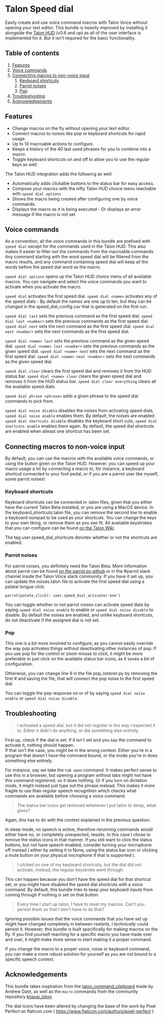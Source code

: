 Talon Speed dial
=====

Easily create and use voice command macros with Talon Voice without opening your text editor.
This bundle is heavily improved by installing it alongside the [Talon HUD](https://github.com/chaosparrot/talon_hud) (v0.6 and up) as all of the user interface is implemented for it. But it isn't required for the basic functionality.

## Table of contents
1. [Features](#features)
2. [Voice commands](#voice-commands)
3. [Connecting macros to non-voice input](#connecting-macros-to-non-voice-input)
    1. [Keyboard shortcuts](#keyboard-shortcuts)
    2. [Parrot noises](#parrot-noises)
    3. [Pop](#pop)
4. [Troubleshooting](#troubleshooting)
5. [Acknowledgements](#acknowledgements)

## Features

- Change macros on the fly without opening your text editor.
- Connect macros to noises like pop or keyboard shortcuts for rapid usage.
- Up to 10 macroable actions to configure.
- Keeps a history of the 40 last used phrases for you to combine into a macro.
- Toggle keyboard shortcuts on and off to allow you to use the regular keys as well.

The Talon HUD integration adds the following as well:

- Automatically adds clickable buttons to the status bar for easy access.
- Compose your macros with the nifty Talon HUD choice menu reachable with `speed dial options`
- Shows the macro being created after configuring one by voice commands.
- Displays the macro as it is being executed - Or displays an error message if the macro is not set

## Voice commands

As a convention, all the voice commands in this bundle are prefixed with `speed dial` except for the commands used in the Talon HUD.
This also makes it easier to filter out the commands from the macroable commands. Any command starting with the word speed dial will be filtered from the macro results, and any command containing speed dial will keep all the words before the speed dial word as the macro.

`speed dial options` opens up the Talon HUD choice menu of all available macros. You can navigate and select the voice commands you want to activate when you activate the macro.

`speed dial` activates the first speed dial.
`speed dial <name>` activates any of the speed dials - By default the names are one up to ten, but they can be changed in the speed_dial_config.csv that is generated on the first run.

`speed dial last` sets the previous command as the first speed dial.
`speed dial last <number>` sets the previous <number> commands as the first speed dial.
`speed dial next` sets the next command as the first speed dial.
`speed dial next <number>` sets the next <number> commands as the first speed dial.

`speed dial <name> last` sets the previous command as the given speed dial.
`speed dial <name> last <number>` sets the previous <number> commands as the given speed dial.
`speed dial <name> next` sets the next command as the first speed dial.
`speed dial <name> next <number>` sets the next <number> commands as the given speed dial.

`speed dial clear` clears the first speed dial and removes it from the HUD status bar.
`speed dial <name> clear` clears the given speed dial and removes it from the HUD status bar.
`speed dial clear everything` clears all the available speed dials.

`speed dial phrase <phrase>` adds a given phrase to the speed dial commands to pick from. 

`speed dial noise disable` disables the noises from activating speed dials, `speed dial noise enable` enables them. By default, the noises are enabled.  
`speed dial shortcuts disable` disables the keyboard short cuts, `speed dial shortcuts enable` enables them again. 
By default, the speed dial shortcuts are enabled when atleast one shortcut has been set.

## Connecting macros to non-voice input

By default, you can use the macros with the available voice commands, or using the button given on the Talon HUD. 
However, you can speed up your macro usage a lot by connecting a macro to, for instance, a keyboard shortcut connected to your foot pedal, or if you are a parrot user like myself, some parrot noises!

### Keyboard shortcuts

Keyboard shortcuts can be connected in .talon files, given that you either have the current Talon Beta installed, or you are using a MacOS device.
In the keyboard_shortcuts.talon file, you can remove the second line to enable a keyboard numpad to be used as your shortcuts.
You can change the keys to your own liking, or remove them as you see fit. All available keystrokes that you can configure can be found [on the Talon Wiki](https://talon.wiki/key_action/).

The tag user.speed_dial_shortcuts denotes whether or not the shortcuts are enabled.

### Parrot noises

For parrot noises, you definitely need the Talon Beta. More information about parrot can be found [on the parrot.py github]() or in the #parrot slack channel inside the Talon Voice slack community.
If you have it set up, you can update the noises.talon file to activate the first speed dial using a palatal tongue click.

```
parrot(palate_click): user.speed_dial_activate('one')
```

You can toggle whether or not parrot noises can activate speed dials by saying `speed dial noise enable` to enable or `speed dial noise disable` to disable.
By default the noises are enabled, and unlike keyboard shortcuts, do not deactivate if the assigned dial is not set.

### Pop

This one is a bit more involved to configure, as you cannot easily override the way pop activates things without deactivating other instances of pop.
If you use pop for the control or zoom mouse to click, it might be more preferable to just click on the available status bar icons, as it saves a bit of configuration.

Otherwise, you can change line 9 in the file pop_listener.py by removing the first # and saving the file, that will connect the pop noise to the first speed dial.

You can toggle the pop response on or of by saying `speed dial noise enable` or `speed dial noise disable`.

## Troubleshooting

> I activated a speed dial, but it did not register in the way I expected it to. Either it didn't do anything, or did something else entirely.

First up, check if the dial is set. If it isn't set and you say the command to activate it, nothing should happen.  
If that isn't the case, you might be in the wrong context. Either you're in a program that doesn't have the command bound, or the mode you're in does something else entirely.

For instance, say we take the `tab open` command. It makes perfect sense to use this in a browser, but opening a program without tabs might not have this command registered, so it does nothing. Or if you turn on dictation mode, it might instead just type out the phrase instead. This makes it more fragile to use than regular speech recognition which checks what commands are available before choosing a voice command.

> The status bar icons get removed whenever I put talon to sleep, what gives? 

Again, this has to do with the context explained in the previous question.  

In sleep mode, no speech is active, therefore rerunning commands would either have no, or completely unexpected, results. In this case I chose to remove the status icons in that manner. If you still want to click the status buttons, but not have speech enabled, consider turning your microphone off instead ( either by setting it to None, using the status bar icon or clicking a mute button on your physical microphone if that is supported ).

> I clicked on one of my keyboard shortcuts, but the dial did not activate, instead, the regular keystroke went through.

This can happen because you don't have the speed dial for that shortcut set, or you might have disabled the speed dial shortcuts with a voice command. By default, this bundle tries to keep your keyboard inputs from coming through if nothing is set on that button.

> Every time I start up talon, I have to reset my macros. Can't you persist them so that I don't have to do that?

Ignoring possible issues that the voice commands that you have set up might have changed completely in between restarts, I *technically* could persist it. However, this bundle is built specifically for making macros on the fly. If you find yourself reaching for a specific macro you have made over and over, it might make more sense to start making it a proper command.  

If you change the macro to a proper voice, noise or keyboard command, you can make a more robust solution for yourself as you are not bound to a specific speech context.

## Acknowledgements

This bundle takes inspiration from the [talon_command_clipboard](https://github.com/AndrewDant/talon_command_clipboard) made by Andrew Dant, as well as the `macro` commands from the community repository [knausj_talon](https://github.com/knausj85/knausj_talon).

The dial icons have been altered by changing the base of the work by Pixel Perfect on flaticon.com ( https://www.flaticon.com/authors/pixel-perfect ).